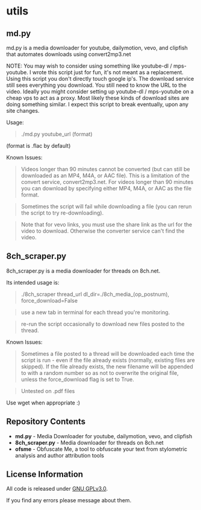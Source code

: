utils
=============================================

md.py
-------------------
md.py is a media downloader for youtube, dailymotion, vevo, and clipfish that automates downloads using convert2mp3.net

NOTE:
You may wish to consider using something like youtube-dl / mps-youtube.  I wrote this script just for fun, it's not meant as a replacement.  Using this script you don't directly touch google ip's.  The download service still sees everything you download.  You still need to know the URL to the video.  Ideally you might consider setting up youtube-dl / mps-youtube on a cheap vps to act as a proxy.  Most likely these kinds of download sites are doing something similar.  I expect this script to break eventually, upon any site changes.


Usage:
>./md.py youtube_url (format)

(format is .flac by default)

Known Issues:

>Videos longer than 90 minutes cannot be converted (but can still be downloaded as an MP4, M4A, or AAC file).  This is a limitation of the convert service, convert2mp3.net.  For videos longer than 90 minutes you can download by specifying either MP4, M4A, or AAC as the file format.

>Sometimes the script will fail while downloading a file (you can rerun the script to try re-downloading).

>Note that for vevo links, you must use the share link as the url for the video to download.  Otherwise the converter service can't find the video.


8ch_scraper.py
-------------------
8ch_scraper.py is a media downloader for threads on 8ch.net.

Its intended usage is:
>./8ch_scraper thread_url dl_dir=./8ch_media_(op_postnum), force_download=False

>use a new tab in terminal for each thread you're monitoring.

>re-run the script occasionally to download new files posted to the thread.

Known Issues:

>Sometimes a file posted to a thread will be downloaded each time the script is run - even if the file already exists (normally, existing files are skipped).  If the file already exists, the new filename will be appended to with a random number so as not to overwrite the original file, unless the force_download flag is set to True.

>Untested on .pdf files

Use wget when appropriate :)


Repository Contents
-------------------
* **md.py** - Media Downloader for youtube, dailymotion, vevo, and clipfish
* **8ch_scraper.py** - Media downloader for threads on 8ch.net
* **ofsme** - Obfuscate Me, a tool to obfuscate your text from stylometric analysis and author attribution tools


License Information
-------------------

All code is released under [GNU GPLv3.0](http://www.gnu.org/copyleft/gpl.html).

If you find any errors please message about them.

